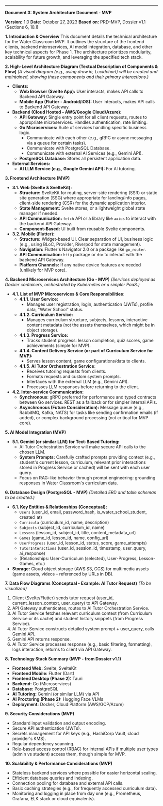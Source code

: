 ---

**Document 3: System Architecture Document - MVP**

**Version:** 1.0
**Date:** October 27, 2023
**Based on:** PRD-MVP, Dossier v1.1 (Sections 6, 10.1)

**1. Introduction & Overview**
This document details the technical architecture for the Water Classroom MVP. It outlines the structure of the frontend clients, backend microservices, AI model integration, database, and other key technical aspects for Phase 1. The architecture prioritizes modularity, scalability for future growth, and leveraging the specified tech stack.

**2. High-Level Architecture Diagram (Textual Description of Components & Flow)**
*(A visual diagram (e.g., using draw.io, Lucidchart) will be created and maintained, showing these components and their primary interactions.)*

*   **Clients:**
    *   **Web Browser (Svelte App):** User interacts, makes API calls to Backend API Gateway.
    *   **Mobile App (Flutter - Android/iOS):** User interacts, makes API calls to Backend API Gateway.
*   **Backend (Cloud Hosted - AWS/Google Cloud/Azure):**
    *   **API Gateway:** Single entry point for all client requests, routes to appropriate microservices. Handles authentication, rate limiting.
    *   **Go Microservices:** Suite of services handling specific business logic.
        *   Communicate with each other (e.g., gRPC or async messaging via a queue for certain tasks).
        *   Communicate with PostgreSQL Database.
        *   Communicate with external AI Services (e.g., Gemini API).
    *   **PostgreSQL Database:** Stores all persistent application data.
*   **External Services:**
    *   **AI LLM Service (e.g., Google Gemini API):** For AI tutoring.

**3. Frontend Architecture (MVP)**

*   **3.1. Web (Svelte & SvelteKit):**
    *   **Structure:** SvelteKit for routing, server-side rendering (SSR) or static site generation (SSG) where appropriate for landing/info pages, client-side rendering (CSR) for the dynamic application interior.
    *   **State Management:** Svelte stores, or a lightweight global state manager if needed.
    *   **API Communication:** `fetch` API or a library like `axios` to interact with the backend API Gateway.
    *   **Component-Based:** UI built from reusable Svelte components.
*   **3.2. Mobile (Flutter):**
    *   **Structure:** Widget-based UI. Clear separation of UI, business logic (e.g., using BLoC, Provider, Riverpod for state management).
    *   **Navigation:** Flutter's Navigator 2.0 or a package like `go_router`.
    *   **API Communication:** `http` package or `dio` to interact with the backend API Gateway.
    *   **Platform Channels:** If any native device features are needed (unlikely for MVP core).

**4. Backend Microservices Architecture (Go - MVP)**
*(Services deployed as Docker containers, orchestrated by Kubernetes or a simpler PaaS.)*

*   **4.1. List of MVP Microservices & Core Responsibilities:**
    *   **4.1.1. User Service:**
        *   Manages user registration, login, authentication (JWTs), profile data, "Water School" status.
    *   **4.1.2. Curriculum Service:**
        *   Manages curriculum structure, subjects, lessons, interactive content metadata (not the assets themselves, which might be in object storage).
    *   **4.1.3. Progress Service:**
        *   Tracks student progress: lesson completion, quiz scores, game achievements (simple for MVP).
    *   **4.1.4. Content Delivery Service (or part of Curriculum Service for MVP):**
        *   Serves lesson content, game configurations/data to clients.
    *   **4.1.5. AI Tutor Orchestration Service:**
        *   Receives tutoring requests from clients.
        *   Formats requests and custom system prompts.
        *   Interfaces with the external LLM (e.g., Gemini API).
        *   Processes LLM responses before returning to the client.
*   **4.2. Inter-service Communication:**
    *   **Synchronous:** gRPC preferred for performance and typed contracts between Go services. REST as a fallback or for simpler internal APIs.
    *   **Asynchronous (Future Consideration):** Message queue (e.g., RabbitMQ, Kafka, NATS) for tasks like sending confirmation emails (if added), or complex background processing (not critical for MVP core).

**5. AI Model Integration (MVP)**

*   **5.1. Gemini (or similar LLM) for Text-Based Tutoring:**
    *   AI Tutor Orchestration Service will make secure API calls to the chosen LLM.
    *   **System Prompts:** Carefully crafted prompts providing context (e.g., student's current lesson, curriculum, relevant prior interactions stored in Progress Service or cached) will be sent with each user query.
    *   Focus on RAG-like behavior through prompt engineering: grounding responses in Water Classroom's curriculum data.

**6. Database Design (PostgreSQL - MVP)**
*(Detailed ERD and table schemas to be created.)*

*   **6.1. Key Entities & Relationships (Conceptual):**
    *   `Users` (user_id, email, password_hash, is_water_school_student, created_at)
    *   `Curricula` (curriculum_id, name, description)
    *   `Subjects` (subject_id, curriculum_id, name)
    *   `Lessons` (lesson_id, subject_id, title, content_metadata_url)
    *   `Games` (game_id, lesson_id, name, config_url)
    *   `UserProgress` (user_id, lesson_id, status, score, game_attempts)
    *   `TutorInteractions` (user_id, session_id, timestamp, user_query, ai_response)
    *   (Relationships: User-Curriculum (selected), User-Progress, Lesson-Games, etc.)
*   **Storage:** Cloud object storage (AWS S3, GCS) for multimedia assets (game assets, videos - referenced by URLs in DB).

**7. Data Flow Diagrams (Conceptual - Example: AI Tutor Request)**
*(To be visualized)*
1.  Client (Svelte/Flutter) sends tutor request (user_id, current_lesson_context, user_query) to API Gateway.
2.  API Gateway authenticates, routes to AI Tutor Orchestration Service.
3.  AI Tutor Service fetches relevant curriculum context (from Curriculum Service or its cache) and student history snippets (from Progress Service).
4.  AI Tutor Service constructs detailed system prompt + user_query, calls Gemini API.
5.  Gemini API returns response.
6.  AI Tutor Service processes response (e.g., basic filtering, formatting), logs interaction, returns to client via API Gateway.

**8. Technology Stack Summary (MVP - from Dossier v1.1)**
*   **Frontend Web:** Svelte, SvelteKit
*   **Frontend Mobile:** Flutter (Dart)
*   **Frontend Desktop (Phase 2):** Tauri
*   **Backend:** Go (Microservices)
*   **Database:** PostgreSQL
*   **AI Tutoring:** Gemini (or similar LLM) via API
*   **AI Proctoring (Phase 2):** Hugging Face VLMs
*   **Deployment:** Docker, Cloud Platform (AWS/GCP/Azure)

**9. Security Considerations (MVP)**
*   Standard input validation and output encoding.
*   Secure API authentication (JWTs).
*   Secrets management for API keys (e.g., HashiCorp Vault, cloud provider's KMS).
*   Regular dependency scanning.
*   Role-based access control (RBAC) for internal APIs if multiple user types (admin vs student) access them, though simple for MVP.

**10. Scalability & Performance Considerations (MVP)**
*   Stateless backend services where possible for easier horizontal scaling.
*   Efficient database queries and indexing.
*   Connection pooling for database and external API calls.
*   Basic caching strategies (e.g., for frequently accessed curriculum data).
*   Monitoring and logging in place from day one (e.g., Prometheus, Grafana, ELK stack or cloud equivalents).
